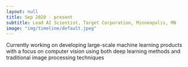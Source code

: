 ```yaml
---
layout: null
title: Sep 2020 - present
subtitle: Lead AI Scientist, Target Corporation, Minneapolis, MN
image: "img/timeline/default.jpeg"
---
```

Currently working on developing large-scale machine learning products with a focus on computer vision using both deep learning methods and traditional image processing techniques